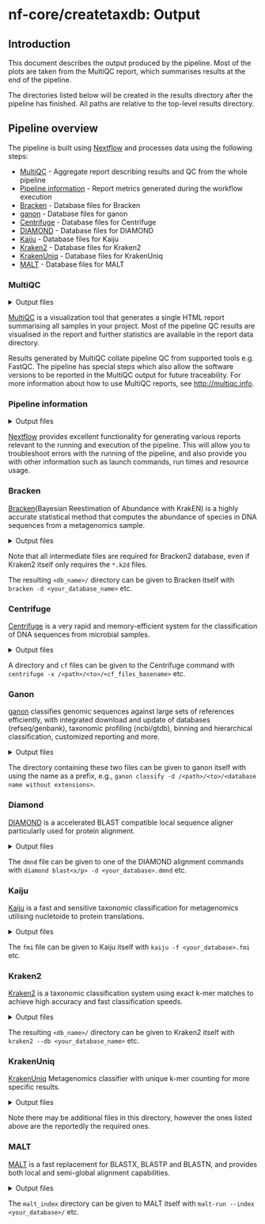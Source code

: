 # nf-core/createtaxdb: Output

## Introduction

This document describes the output produced by the pipeline. Most of the plots are taken from the MultiQC report, which summarises results at the end of the pipeline.

The directories listed below will be created in the results directory after the pipeline has finished. All paths are relative to the top-level results directory.

<!-- TODO nf-core: Write this documentation describing your workflow's output -->

## Pipeline overview

The pipeline is built using [Nextflow](https://www.nextflow.io/) and processes data using the following steps:

- [MultiQC](#multiqc) - Aggregate report describing results and QC from the whole pipeline
- [Pipeline information](#pipeline-information) - Report metrics generated during the workflow execution
- [Bracken](#bracken) - Database files for Bracken
- [ganon](#ganon) - Database files for ganon
- [Centrifuge](#centrifuge) - Database files for Centrifuge
- [DIAMOND](#diamond) - Database files for DIAMOND
- [Kaiju](#kaiju) - Database files for Kaiju
- [Kraken2](#kraken2) - Database files for Kraken2
- [KrakenUniq](#krakenuniq) - Database files for KrakenUniq
- [MALT](#malt) - Database files for MALT

### MultiQC

<details markdown="1">
<summary>Output files</summary>

- `multiqc/`
  - `multiqc_report.html`: a standalone HTML file that can be viewed in your web browser.
  - `multiqc_data/`: directory containing parsed statistics from the different tools used in the pipeline.
  - `multiqc_plots/`: directory containing static images from the report in various formats.

</details>

[MultiQC](http://multiqc.info) is a visualization tool that generates a single HTML report summarising all samples in your project. Most of the pipeline QC results are visualised in the report and further statistics are available in the report data directory.

Results generated by MultiQC collate pipeline QC from supported tools e.g. FastQC. The pipeline has special steps which also allow the software versions to be reported in the MultiQC output for future traceability. For more information about how to use MultiQC reports, see <http://multiqc.info>.

### Pipeline information

<details markdown="1">
<summary>Output files</summary>

- `pipeline_info/`
  - Reports generated by Nextflow: `execution_report.html`, `execution_timeline.html`, `execution_trace.txt` and `pipeline_dag.dot`/`pipeline_dag.svg`.
  - Reports generated by the pipeline: `pipeline_report.html`, `pipeline_report.txt` and `software_versions.yml`. The `pipeline_report*` files will only be present if the `--email` / `--email_on_fail` parameter's are used when running the pipeline.
  - Reformatted samplesheet files used as input to the pipeline: `samplesheet.valid.csv`.
  - Parameters used by the pipeline run: `params.json`.

</details>

[Nextflow](https://www.nextflow.io/docs/latest/tracing.html) provides excellent functionality for generating various reports relevant to the running and execution of the pipeline. This will allow you to troubleshoot errors with the running of the pipeline, and also provide you with other information such as launch commands, run times and resource usage.

### Bracken

[Bracken](https://github.com/jenniferlu717/Bracken/)(Bayesian Reestimation of Abundance with KrakEN) is a highly accurate statistical method that computes the abundance of species in DNA sequences from a metagenomics sample.

<details markdown="1">
<summary>Output files</summary>

- `bracken/`
  - `<db_name>/`
    - `database100mers.kmer_distrib`: Bracken kmer distribution file
    - `database100mers.kraken`: Bracken index file
    - `database.kraken`: Bracken database file
    - `hash.k2d`: Kraken2 hash database file
    - `opts.k2d`: Kraken2 opts database file
    - `taxo.k2d`: Kraken2 taxo database file
    - `library/`: Intermediate Kraken2 directory containing FASTAs and related files of added genomes
    - `taxonomy/`: Intermediate Kraken2 directory containing taxonomy files of added genomes
    - `seqid2taxid.map`: Intermediate Kraken2 file containing taxonomy files of added genomes

</details>

Note that all intermediate files are required for Bracken2 database, even if Kraken2 itself only requires the `*.k2d` files.

The resulting `<db_name>/` directory can be given to Bracken itself with `bracken -d <your_database_name>` etc.

### Centrifuge

[Centrifuge](https://github.com/bbuchfink/diamond) is a very rapid and memory-efficient system for the classification of DNA sequences from microbial samples.

<details markdown="1">
<summary>Output files</summary>

- `diamond/`
  - `<database>.*.cf`: Centrifuge database files

</details>

A directory and `cf` files can be given to the Centrifuge command with `centrifuge -x /<path>/<to>/<cf_files_basename>` etc.

### Ganon

[ganon](https://github.com/pirovc/ganon/) classifies genomic sequences against large sets of references efficiently, with integrated download and update of databases (refseq/genbank), taxonomic profiling (ncbi/gtdb), binning and hierarchical classification, customized reporting and more.

<details markdown="1">
<summary>Output files</summary>

- `diamond/`
  - `<database>.hibf`: main bloom filter index file
  - `<database>.tax`: taxonomy tree used for taxonomy assignment
  </details>

The directory containing these two files can be given to ganon itself with using the name as a prefix, e.g., `ganon classify -d /<path>/<to>/<database name without extensions>`.

### Diamond

[DIAMOND](https://github.com/bbuchfink/diamond) is a accelerated BLAST compatible local sequence aligner particularly used for protein alignment.

<details markdown="1">
<summary>Output files</summary>

- `diamond/`
  - `<database>.dmnd`: DIAMOND dmnd database file

</details>

The `dmnd` file can be given to one of the DIAMOND alignment commands with `diamond blast<x/p> -d <your_database>.dmnd` etc.

### Kaiju

[Kaiju](https://bioinformatics-centre.github.io/kaiju/) is a fast and sensitive taxonomic classification for metagenomics utilising nucletoide to protein translations.

<details markdown="1">
<summary>Output files</summary>

- `kaiju/`
  - `<database_name>.fmi`: Kaiju FMI index file

</details>

The `fmi` file can be given to Kaiju itself with `kaiju -f <your_database>.fmi` etc.

### Kraken2

[Kraken2](https://ccb.jhu.edu/software/kraken2/) is a taxonomic classification system using exact k-mer matches to achieve high accuracy and fast classification speeds.

<details markdown="1">
<summary>Output files</summary>

- `kraken2/`
  - `<db_name>/`
    - `hash.k2d`: Kraken2 hash database file
    - `opts.k2d`: Kraken2 opts database file
    - `taxo.k2d`: Kraken2 taxo database file
    - `library/`: Intermediate directory containing FASTAs and related files of added genomes (only present if `--build_bracken` or `--kraken2_keepintermediate` supplied)
    - `taxonomy/`: Intermediate directory containing taxonomy files of added genomes (only present if `--build_bracken` or `--kraken2_keepintermediate` supplied)
    - `seqid2taxid.map`: Intermediate file containing taxonomy files of added genomes (only present if `--build_bracken` or `--kraken2_keepintermediate` supplied)

</details>

The resulting `<db_name>/` directory can be given to Kraken2 itself with `kraken2 --db <your_database_name>` etc.

### KrakenUniq

[KrakenUniq](https://github.com/fbreitwieser/krakenuniq) Metagenomics classifier with unique k-mer counting for more specific results.

<details markdown="1">
<summary>Output files</summary>

- `kraken2/`
  - `<db_name>/`
  - `database-build.log`: KrakenUniq build process log
  - `database.idx`: KrakenUniq index file
  - `database.kdb`: KrakenUniq database file
  - `taxDB`: KrakenUniq taxonomy information file

</details>

Note there may be additional files in this directory, however the ones listed above are the reportedly the required ones.

### MALT

[MALT](https://software-ab.cs.uni-tuebingen.de/download/malt) is a fast replacement for BLASTX, BLASTP and BLASTN, and provides both local and semi-global alignment capabilities.

<details markdown="1">
<summary>Output files</summary>

- `malt/`
  - `malt_index/`: directory containing MALT index files

</details>

The `malt_index` directory can be given to MALT itself with `malt-run --index <your_database>/` etc.
